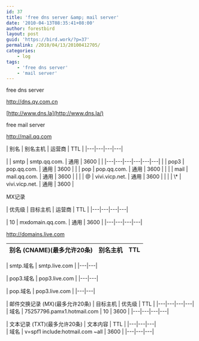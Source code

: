 ```yaml
---
id: 37
title: 'free dns server &amp; mail server'
date: '2010-04-13T08:35:41+08:00'
author: forestbird
layout: post
guid: 'https://bird.work/?p=37'
permalink: /2010/04/13/20100412705/
categories:
    - log
tags:
    - 'free dns server'
    - 'mail server'
---
```


free dns server

<http://dns.qy.com.cn>

[http://www.dns.la](http://www.dns.la/)

free mail server

<http://mail.qq.com>

<form action="action.record_add.php" id="cname" method="post" name="cname" onsubmit="return check_record_isnull('cname');" target="_self">| 别名 | 别名主机 | 运营商 | TTL |
|---|---|---|---|
</form>
|  | smtp | smtp.qq.com. | 通用 | 3600 |  |
|---|---|---|---|---|---|
|  | pop3 | pop.qq.com. | 通用 | 3600 |
|  | pop | pop.qq.com. | 通用 | 3600 |  |
|  | mail | mail.qq.com. | 通用 | 3600 |  |
|  | @ | vivi.vicp.net. | 通用 | 3600 |  |
|  | \* | vivi.vicp.net. | 通用 | 3600 |

MX记录

<form action="action.record_add.php" id="mx" method="post" name="mx" onsubmit="return check_record_isnull('mx');" target="_self">| 优先级 | 目标主机 | 运营商 | TTL |
|---|---|---|---|
</form>
| 10 | mxdomain.qq.com. | 通用 | 3600 |
|---|---|---|---|

 <http://domains.live.com>

| 别名 (CNAME)(最多允许20条) | 别名主机 | TTL |
|---|---|---|

<form action="editok" method="post" onsubmit="return checkelement(this)">| smtp.域名 | smtp.live.com |
|---|---|
</form>
<form action="editok" method="post" onsubmit="return checkelement(this)">| pop3.域名 | pop3.live.com |
|---|---|
</form>
<form action="editok" method="post" onsubmit="return checkelement(this)">| pop.域名 | pop3.live.com |
|---|---|
</form>
| 邮件交换记录 (MX)(最多允许20条) | 目标主机 | 优先级 | TTL |
|---|---|---|---|

<form action="editok" method="post" onsubmit="return checkelement(this)">| 域名 | 75257796.pamx1.hotmail.com | 10 | 3600 |
|---|---|---|---|
</form>
| 文本记录 (TXT)(最多允许20条) | 文本内容 | TTL |
|---|---|---|

<form action="editok" method="post" name="edittxt" onsubmit="return checkelement(this)">| 域名 | v=spf1 include:hotmail.com ~all | 3600 |
|---|---|---|
</form>
